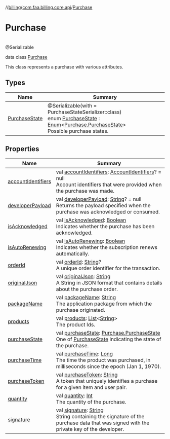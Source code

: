 //[billing](../../../index.md)/[com.faa.billing.core.api](../index.md)/[Purchase](index.md)

# Purchase

\
@Serializable

data class [Purchase](index.md)

This class represents a purchase with various attributes.

## Types

| Name | Summary |
|---|---|
| [PurchaseState](-purchase-state/index.md) | @Serializable(with = PurchaseStateSerializer::class)<br>enum [PurchaseState](-purchase-state/index.md) : [Enum](https://kotlinlang.org/api/latest/jvm/stdlib/kotlin/-enum/index.html)&lt;[Purchase.PurchaseState](-purchase-state/index.md)&gt; <br>Possible purchase states. |

## Properties

| Name | Summary |
|---|---|
| [accountIdentifiers](account-identifiers.md) | val [accountIdentifiers](account-identifiers.md): [AccountIdentifiers](../-account-identifiers/index.md)? = null<br>Account identifiers that were provided when the purchase was made. |
| [developerPayload](developer-payload.md) | val [developerPayload](developer-payload.md): [String](https://kotlinlang.org/api/latest/jvm/stdlib/kotlin/-string/index.html)? = null<br>Returns the payload specified when the purchase was acknowledged or consumed. |
| [isAcknowledged](is-acknowledged.md) | val [isAcknowledged](is-acknowledged.md): [Boolean](https://kotlinlang.org/api/latest/jvm/stdlib/kotlin/-boolean/index.html)<br>Indicates whether the purchase has been acknowledged. |
| [isAutoRenewing](is-auto-renewing.md) | val [isAutoRenewing](is-auto-renewing.md): [Boolean](https://kotlinlang.org/api/latest/jvm/stdlib/kotlin/-boolean/index.html)<br>Indicates whether the subscription renews automatically. |
| [orderId](order-id.md) | val [orderId](order-id.md): [String](https://kotlinlang.org/api/latest/jvm/stdlib/kotlin/-string/index.html)?<br>A unique order identifier for the transaction. |
| [originalJson](original-json.md) | val [originalJson](original-json.md): [String](https://kotlinlang.org/api/latest/jvm/stdlib/kotlin/-string/index.html)<br>A String in JSON format that contains details about the purchase order. |
| [packageName](package-name.md) | val [packageName](package-name.md): [String](https://kotlinlang.org/api/latest/jvm/stdlib/kotlin/-string/index.html)<br>The application package from which the purchase originated. |
| [products](products.md) | val [products](products.md): [List](https://kotlinlang.org/api/latest/jvm/stdlib/kotlin.collections/-list/index.html)&lt;[String](https://kotlinlang.org/api/latest/jvm/stdlib/kotlin/-string/index.html)&gt;<br>The product Ids. |
| [purchaseState](purchase-state.md) | val [purchaseState](purchase-state.md): [Purchase.PurchaseState](-purchase-state/index.md)<br>One of [PurchaseState](-purchase-state/index.md) indicating the state of the purchase. |
| [purchaseTime](purchase-time.md) | val [purchaseTime](purchase-time.md): [Long](https://kotlinlang.org/api/latest/jvm/stdlib/kotlin/-long/index.html)<br>The time the product was purchased, in milliseconds since the epoch (Jan 1, 1970). |
| [purchaseToken](purchase-token.md) | val [purchaseToken](purchase-token.md): [String](https://kotlinlang.org/api/latest/jvm/stdlib/kotlin/-string/index.html)<br>A token that uniquely identifies a purchase for a given item and user pair. |
| [quantity](quantity.md) | val [quantity](quantity.md): [Int](https://kotlinlang.org/api/latest/jvm/stdlib/kotlin/-int/index.html)<br>The quantity of the purchase. |
| [signature](signature.md) | val [signature](signature.md): [String](https://kotlinlang.org/api/latest/jvm/stdlib/kotlin/-string/index.html)<br>String containing the signature of the purchase data that was signed with the private key of the developer. |
